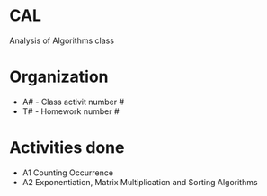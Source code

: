 # CAL
Analysis of Algorithms class

# Organization

* A# - Class activit number #
* T# - Homework number #

# Activities done

- A1 Counting Occurrence
- A2 Exponentiation, Matrix Multiplication and Sorting Algorithms
